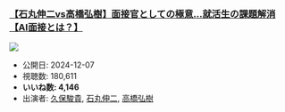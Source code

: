 ### [【石丸伸二vs高橋弘樹】面接官としての極意…就活生の課題解消【AI面接とは？】](https://www.youtube.com/watch?v=6_uAZJ6b8B4)
[![](https://img.youtube.com/vi/6_uAZJ6b8B4/sddefault.jpg)](https://www.youtube.com/watch?v=6_uAZJ6b8B4)
-   公開日: 2024-12-07
-   視聴数: 180,611
-   **いいね数: 4,146**
-   出演者: [久保駿貴](/rehacq_fan/people/久保駿貴 "wikilink"), [石丸伸二](/rehacq_fan/people/石丸伸二 "wikilink"), [高橋弘樹](/rehacq_fan/people/高橋弘樹 "wikilink")
